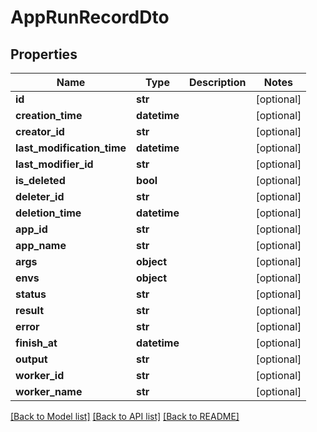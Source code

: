 # AppRunRecordDto


## Properties
Name | Type | Description | Notes
------------ | ------------- | ------------- | -------------
**id** | **str** |  | [optional] 
**creation_time** | **datetime** |  | [optional] 
**creator_id** | **str** |  | [optional] 
**last_modification_time** | **datetime** |  | [optional] 
**last_modifier_id** | **str** |  | [optional] 
**is_deleted** | **bool** |  | [optional] 
**deleter_id** | **str** |  | [optional] 
**deletion_time** | **datetime** |  | [optional] 
**app_id** | **str** |  | [optional] 
**app_name** | **str** |  | [optional] 
**args** | **object** |  | [optional] 
**envs** | **object** |  | [optional] 
**status** | **str** |  | [optional] 
**result** | **str** |  | [optional] 
**error** | **str** |  | [optional] 
**finish_at** | **datetime** |  | [optional] 
**output** | **str** |  | [optional] 
**worker_id** | **str** |  | [optional] 
**worker_name** | **str** |  | [optional] 

[[Back to Model list]](../README.md#documentation-for-models) [[Back to API list]](../README.md#documentation-for-api-endpoints) [[Back to README]](../README.md)


